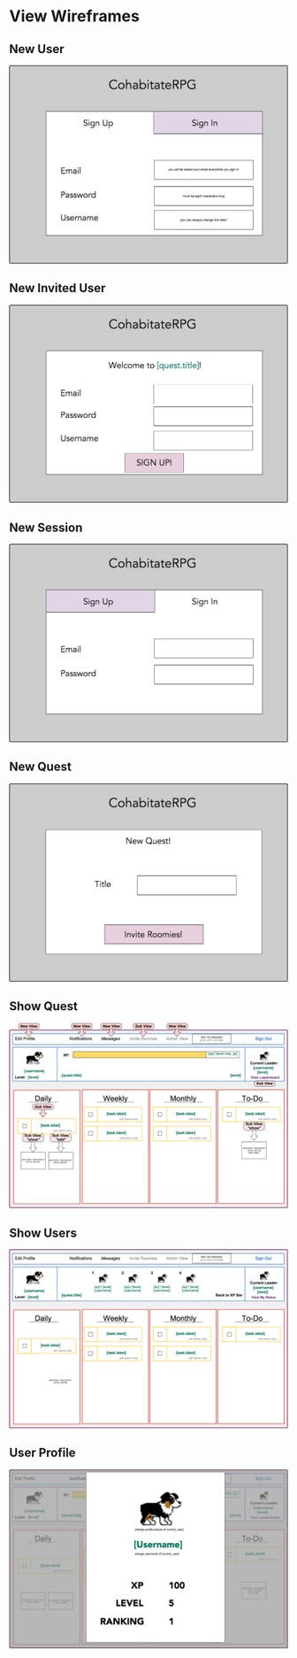 # View Wireframes

## New User
![new-user]

## New Invited User
![invited-user]

## New Session
![new-session]

## New Quest
![new-quest]

## Show Quest
![quest-view]

## Show Users
![show-users]

## User Profile
![user-form]

[quest-view]: ./wireframes/quest_view.png
[new-user]: ./wireframes/new-user.png
[new-session]: ./wireframes/new-session.png
[show-users]: ./wireframes/show-users.png
[new-quest]: ./wireframes/new-quest.png
[invited-user]: ./wireframes/invited-user.png
[user-form]: ./wireframes/user-form.png

